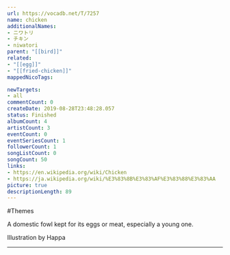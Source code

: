 ```yaml
---
url: https://vocadb.net/T/7257
name: chicken
additionalNames: 
- ニワトリ
- チキン
- niwatori
parent: "[[bird]]"
related:
- "[[egg]]"
- "[[fried-chicken]]"
mappedNicoTags:

newTargets:
- all
commentCount: 0
createDate: 2019-08-28T23:48:28.057
status: Finished
albumCount: 4
artistCount: 3
eventCount: 0
eventSeriesCount: 1
followerCount: 1
songListCount: 0
songCount: 50
links: 
- https://en.wikipedia.org/wiki/Chicken
- https://ja.wikipedia.org/wiki/%E3%83%8B%E3%83%AF%E3%83%88%E3%83%AA
picture: true
descriptionLength: 89
---
```


#Themes

A domestic fowl kept for its eggs or meat, especially a young one.

Illustration by Happa

---

